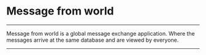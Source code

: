 # Message from world

---

Message from world is a global message exchange application.
Where the messages arrive at the same database and are viewed by everyone.

---


